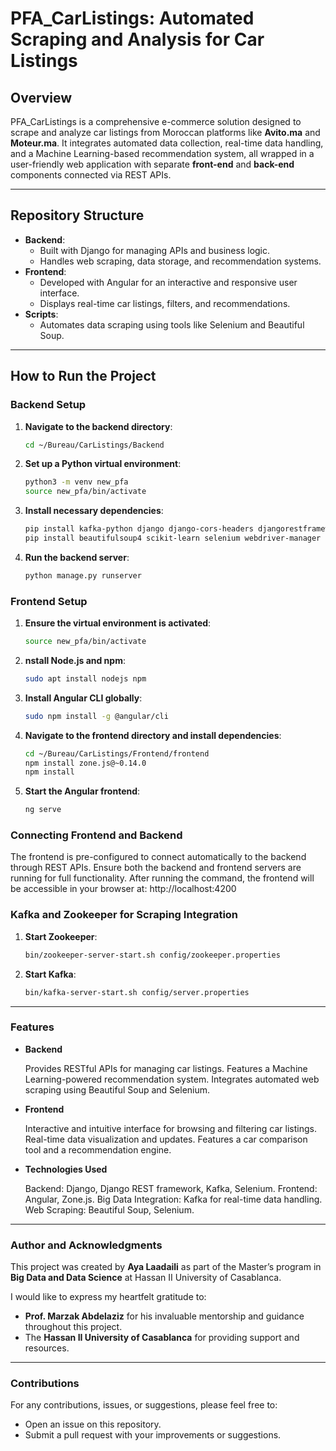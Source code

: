 # PFA_CarListings: Automated Scraping and Analysis for Car Listings

## Overview
PFA_CarListings is a comprehensive e-commerce solution designed to scrape and analyze car listings from Moroccan platforms like **Avito.ma** and **Moteur.ma**. It integrates automated data collection, real-time data handling, and a Machine Learning-based recommendation system, all wrapped in a user-friendly web application with separate **front-end** and **back-end** components connected via REST APIs.

---

## Repository Structure
- **Backend**: 
  - Built with Django for managing APIs and business logic.
  - Handles web scraping, data storage, and recommendation systems.
- **Frontend**: 
  - Developed with Angular for an interactive and responsive user interface.
  - Displays real-time car listings, filters, and recommendations.
- **Scripts**: 
  - Automates data scraping using tools like Selenium and Beautiful Soup.

---

## How to Run the Project

### Backend Setup
1. **Navigate to the backend directory**:
   ```bash
   cd ~/Bureau/CarListings/Backend
2. **Set up a Python virtual environment**:
    ```bash
    python3 -m venv new_pfa
    source new_pfa/bin/activate

3. **Install necessary dependencies**:
    ```bash
    pip install kafka-python django django-cors-headers djangorestframework
    pip install beautifulsoup4 scikit-learn selenium webdriver-manager panda pandas requests

4. **Run the backend server**:
    ```bash
    python manage.py runserver

### Frontend Setup

1. **Ensure the virtual environment is activated**:
    ```bash
    source new_pfa/bin/activate

2. **nstall Node.js and npm**:
    ```bash
    sudo apt install nodejs npm

3. **Install Angular CLI globally**:
    ```bash
    sudo npm install -g @angular/cli

4. **Navigate to the frontend directory and install dependencies**:
    ```bash
    cd ~/Bureau/CarListings/Frontend/frontend
    npm install zone.js@~0.14.0
    npm install

5. **Start the Angular frontend**:
     ```bash
     ng serve

### Connecting Frontend and Backend

The frontend is pre-configured to connect automatically to the backend through REST APIs. Ensure both the backend and frontend servers are running for full functionality.
After running the command, the frontend will be accessible in your browser at: http://localhost:4200

### Kafka and Zookeeper for Scraping Integration

1. **Start Zookeeper**:
    ```bash    
    bin/zookeeper-server-start.sh config/zookeeper.properties

2. **Start Kafka**:
    ```bash
    bin/kafka-server-start.sh config/server.properties

---

### Features
- **Backend**

    Provides RESTful APIs for managing car listings.
    Features a Machine Learning-powered recommendation system.
    Integrates automated web scraping using Beautiful Soup and Selenium.

- **Frontend**

    Interactive and intuitive interface for browsing and filtering car listings.
    Real-time data visualization and updates.
    Features a car comparison tool and a recommendation engine.

- **Technologies Used**

    Backend: Django, Django REST framework, Kafka, Selenium.
    Frontend: Angular, Zone.js.
    Big Data Integration: Kafka for real-time data handling.
    Web Scraping: Beautiful Soup, Selenium.

---

### Author and Acknowledgments

This project was created by **Aya Laadaili** as part of the Master’s program in **Big Data and Data Science** at Hassan II University of Casablanca.

I would like to express my heartfelt gratitude to:

- **Prof. Marzak Abdelaziz** for his invaluable mentorship and guidance throughout this project.
- The **Hassan II University of Casablanca** for providing support and resources.

---

### Contributions

For any contributions, issues, or suggestions, please feel free to:

- Open an issue on this repository.
- Submit a pull request with your improvements or suggestions.

